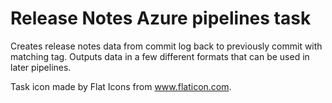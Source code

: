 # Release Notes Azure pipelines task

Creates release notes data from commit log back to previously commit with matching tag. Outputs data in a few different formats that can be used in later pipelines.

Task icon made by Flat Icons from www.flaticon.com.
